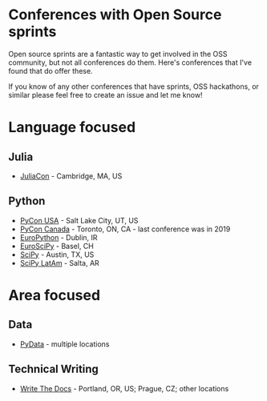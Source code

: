 # Conferences with Open Source sprints

Open source sprints are a fantastic way to get involved in the OSS community, but not all conferences do them. Here's conferences that I've found that do offer these.

If you know of any other conferences that have sprints, OSS hackathons, or similar please feel free to create an issue and let me know!

# Language focused

## Julia

- [JuliaCon](https://juliacon.org) - Cambridge, MA, US

## Python

- [PyCon USA](https://us.pycon.org/) - Salt Lake City, UT, US
- [PyCon Canada](https://2019.pycon.ca/) - Toronto, ON, CA - last conference was in 2019
- [EuroPython](https://2019.pycon.ca/) - Dublin, IR
- [EuroSciPy](https://www.euroscipy.org/) - Basel, CH
- [SciPy](https://www.scipy2023.scipy.org/) - Austin, TX, US
- [SciPy LatAm](https://pythoncientifico.ar/) - Salta, AR

# Area focused

## Data

- [PyData](https://pydata.org/) - multiple locations

## Technical Writing

- [Write The Docs](https://www.writethedocs.org/conf/index.html) - Portland, OR, US; Prague, CZ; other locations

